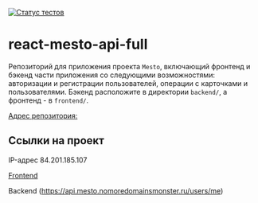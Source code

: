 [![Статус тестов](../../actions/workflows/tests.yml/badge.svg)](../../actions/workflows/tests.yml)

# react-mesto-api-full
Репозиторий для приложения проекта `Mesto`, включающий фронтенд и бэкенд части приложения со следующими возможностями: авторизации и регистрации пользователей, операции с карточками и пользователями. Бэкенд расположите в директории `backend/`, а фронтенд - в `frontend/`. 
  


[Адрес репозитория:](https://github.com/Andro-Andy/react-mesto-api-full-gha)

## Ссылки на проект

IP-адрес 84.201.185.107

[Frontend](https://mesto.nomoredomainsmonster.ru)

Backend (https://api.mesto.nomoredomainsmonster.ru/users/me)
